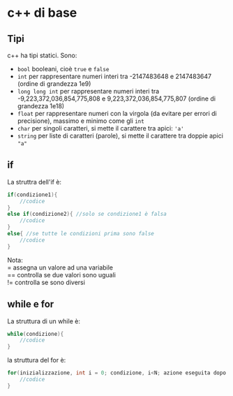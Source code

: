 # c++ di base

## Tipi
c++ ha tipi statici. Sono:
- ```bool``` booleani, cioè ```true``` e ```false```
- ```int``` per rappresentare numeri interi tra -2147483648 e 2147483647 (ordine di grandezza 1e9)
- ```long long int``` per rappresentare numeri interi tra -9,223,372,036,854,775,808 e 9,223,372,036,854,775,807 (ordine di grandezza 1e18)
- ```float``` per rappresentare numeri con la virgola (da evitare per errori di precisione), massimo e minimo come gli ```int```
- ```char``` per singoli caratteri, si mette il carattere tra apici: ```'a'```
- ```string``` per liste di caratteri (parole), si mette il carattere tra doppie apici ```"a"```

## if
La struttra dell'if è:

```cpp
if(condizione1){
    //codice
}
else if(condizione2){ //solo se condizione1 è falsa
    //codice
}
else{ //se tutte le condizioni prima sono false
    //codice
}
```

Nota:    
= assegna un valore ad una variabile    
== controlla se due valori sono uguali    
!= controlla se sono diversi   

## while e for
La struttura di un while è:
```cpp
while(condizione){
    //codice
}
```

la struttura del for è:
```cpp
for(inizializzazione, int i = 0; condizione, i<N; azione eseguita dopo ogni ciclo, i++){
    //codice
}
```


